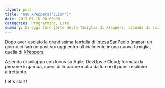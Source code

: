 ```yaml
---
layout: post
title: "new XPeppers('DLion')"
date: 2017-07-10 08:00:00
categories: Programming, Life
summary: Da oggi farò parte della famiglia di XPeppers, azienda di sviluppo software con focus su Agile, DevOps e Cloud
---
```


Dopo aver lasciato la grandissima famiglia di [Intesa SanPaolo](https://www.intesasanpaolo.com/) (magari un giorno ci farò un post su)
oggi entro ufficialmente in una nuova famiglia, quella di [XPeppers](https://www.xpeppers.com/).

Azienda di sviluppo con focus su Agile, DevOps e Cloud; formata da persone in gamba, spero di imparare molto da loro e di poter restituire
altrettanto.

Let's start!